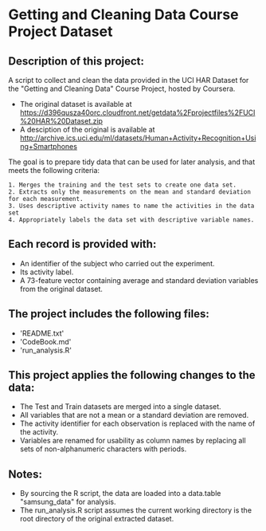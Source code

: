 # Getting and Cleaning Data Course Project Dataset
## Description of this project:
A script to collect and clean the data provided in the UCI HAR Dataset for the "Getting and Cleaning Data" Course Project, hosted by Coursera.
- The original dataset is available at https://d396qusza40orc.cloudfront.net/getdata%2Fprojectfiles%2FUCI%20HAR%20Dataset.zip
- A desciption of the original is available at http://archive.ics.uci.edu/ml/datasets/Human+Activity+Recognition+Using+Smartphones

The goal is to prepare tidy data that can be used for later analysis, and that meets the following criteria:

    1. Merges the training and the test sets to create one data set.
    2. Extracts only the measurements on the mean and standard deviation for each measurement.
    3. Uses descriptive activity names to name the activities in the data set
    4. Appropriately labels the data set with descriptive variable names.

## Each record is provided with:
- An identifier of the subject who carried out the experiment.
- Its activity label.
- A 73-feature vector containing average and standard deviation variables from the original dataset.

## The project includes the following files:
- 'README.txt'
- 'CodeBook.md'
- 'run_analysis.R'

## This project applies the following changes to the data:
- The Test and Train datasets are merged into a single dataset.
- All variables that are not a mean or a standard deviation are removed.
- The activity identifier for each observation is replaced with the name of the activity.
- Variables are renamed for usability as column names by replacing all sets of non-alphanumeric characters with periods.

## Notes:
- By sourcing the R script, the data are loaded into a data.table "samsung_data" for analysis.
- The run_analysis.R script assumes the current working directory is the root directory of the original extracted dataset.
